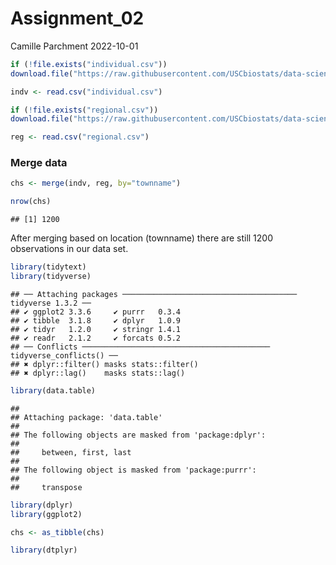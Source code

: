 Assignment_02
================
Camille Parchment
2022-10-01

``` r
if (!file.exists("individual.csv"))
download.file("https://raw.githubusercontent.com/USCbiostats/data-science-data/master/01_chs/chs_individual.csv", "individual.csv", method="libcurl", timeout = 60)
```

``` r
indv <- read.csv("individual.csv")
```

``` r
if (!file.exists("regional.csv"))
download.file("https://raw.githubusercontent.com/USCbiostats/data-science-data/master/01_chs/chs_regional.csv", "regional.csv", method="libcurl", timeout = 60)
```

``` r
reg <- read.csv("regional.csv")
```

### Merge data

``` r
chs <- merge(indv, reg, by="townname")
```

``` r
nrow(chs)
```

    ## [1] 1200

After merging based on location (townname) there are still 1200
observations in our data set.

``` r
library(tidytext)
library(tidyverse)
```

    ## ── Attaching packages ─────────────────────────────────────── tidyverse 1.3.2 ──
    ## ✔ ggplot2 3.3.6     ✔ purrr   0.3.4
    ## ✔ tibble  3.1.8     ✔ dplyr   1.0.9
    ## ✔ tidyr   1.2.0     ✔ stringr 1.4.1
    ## ✔ readr   2.1.2     ✔ forcats 0.5.2
    ## ── Conflicts ────────────────────────────────────────── tidyverse_conflicts() ──
    ## ✖ dplyr::filter() masks stats::filter()
    ## ✖ dplyr::lag()    masks stats::lag()

``` r
library(data.table)
```

    ## 
    ## Attaching package: 'data.table'
    ## 
    ## The following objects are masked from 'package:dplyr':
    ## 
    ##     between, first, last
    ## 
    ## The following object is masked from 'package:purrr':
    ## 
    ##     transpose

``` r
library(dplyr)
library(ggplot2)
```

``` r
chs <- as_tibble(chs)
```

``` r
library(dtplyr)
```
